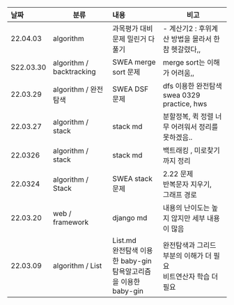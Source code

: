 | 날짜      | 분류                     | 내용                                                         | 비고                                                         |
| :-------- | ------------------------ | :----------------------------------------------------------- | ------------------------------------------------------------ |
| 22.04.03  | algorithm                | 과목평가 대비 문제 밀린거 다 풀기                            | - 계산기2 : 후위계산 방법을 몰라서 한참 헷갈렸다,,           |
| S22.03.30 | algorithm / backtracking | SWEA merge sort 문제                                         | merge sort는 이해가 어려움,,                                 |
| 22.03.29  | algorithm / 완전탐색     | SWEA DSF 문제                                                | dfs 이용한 완전탐색<br />swea 0329 practice, hws             |
| 22.03.27  | algorithm / stack        | stack md                                                     | 분할정복, 퀵 정렬 너무 어려워서 정리를 못하겠음..            |
| 22.0326   | algorithm / stack        | stack md                                                     | 백트래킹 , 미로찾기 까지 정리                                |
| 22.0324   | algorithm / Stack        | SWEA stack 문제                                              | 2.22 문제 <br /> 반복문자 지우기,<br /> 그래프 경로          |
| 22.03.20  | web / framework          | django md                                                    | 내용의 난이도는 높지 않지만 세부 내용이 많음                 |
| 22.03.09  | algorithm / List         | List.md<br />완전탐색 이용한 baby-gin <br />탐욕알고리즘을 이용한 baby-gin | 완전탐색과 그리드 부분의 이해가 더 필요<br />비트연산자 학습 더 필요 |
